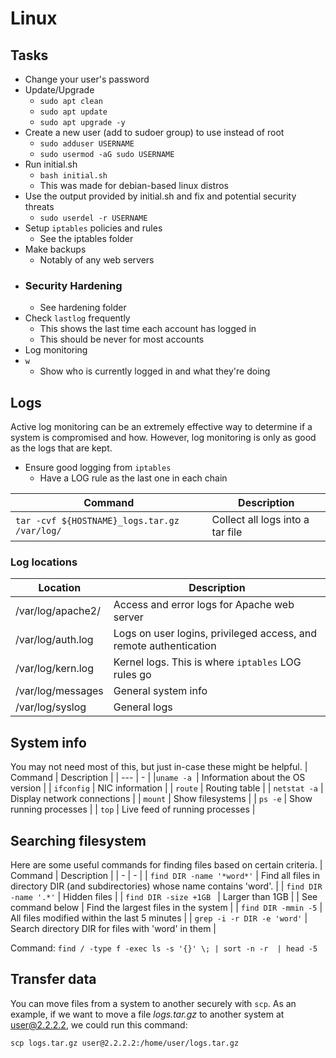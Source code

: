 # Linux

## Tasks
- Change your user's password 
- Update/Upgrade
  - `sudo apt clean`
  - `sudo apt update`
  - `sudo apt upgrade -y`
- Create a new user (add to sudoer group) to use instead of root
  - `sudo adduser USERNAME`
  - `sudo usermod -aG sudo USERNAME` 
- Run initial.sh 
  - `bash initial.sh`
  - This was made for debian-based linux distros
- Use the output provided by initial.sh and fix and potential security threats 
  - `sudo userdel -r USERNAME`
- Setup `iptables` policies and rules 
  - See the iptables folder
- Make backups
  - Notably of any web servers 
- ### **Security Hardening**
  - See hardening folder
- Check `lastlog` frequently
  - This shows the last time each account has logged in
  - This should be never for most accounts 
- Log monitoring 
- `w`
  - Show who is currently logged in and what they're doing

## Logs 
Active log monitoring can be an extremely effective way to determine if a system is compromised and how. However, log monitoring is only as good as the logs that are kept. 
- Ensure good logging from `iptables` 
  - Have a LOG rule as the last one in each chain

| Command | Description | 
| --------| --------| 
| `tar -cvf ${HOSTNAME}_logs.tar.gz /var/log/` | Collect all logs into a tar file |

### Log locations 
| Location | Description |
| ---- | ----| 
| /var/log/apache2/ | Access and error logs for Apache web server | 
| /var/log/auth.log | Logs on user logins, privileged access, and remote authentication | 
| /var/log/kern.log | Kernel logs. This is where `iptables` LOG rules go | 
| /var/log/messages | General system info | 
| /var/log/syslog | General logs | 

## System info
You may not need most of this, but just in-case these might be helpful. 
| Command | Description |
| --- | - |
|`uname -a `| Information about the OS version | 
| `ifconfig` | NIC information | 
| `route` | Routing table | 
| `netstat -a` | Display network connections | 
| `mount` | Show filesystems | 
| `ps -e` | Show running processes | 
| `top` | Live feed of running processes | 

## Searching filesystem 
Here are some useful commands for finding files based on certain criteria. 
| Command | Description | 
| - | - | 
| `find DIR -name '*word*'` | Find all files in directory DIR (and subdirectories) whose name contains 'word'. | 
| `find DIR -name '.*'` | Hidden files | 
| `find DIR -size +1GB ` | Larger than 1GB | 
| See command below | Find the largest files in the system | 
| `find DIR -mmin -5` | All files modified within the last 5 minutes | 
| `grep -i -r DIR -e 'word'` | Search directory DIR for files with 'word' in them |  

Command: 
`find / -type f -exec ls -s '{}' \; | sort -n -r 
| head -5`

## Transfer data 
You can move files from a system to another securely with `scp`. As an example, if we want to move a file *logs.tar.gz* to another system at user@2.2.2.2, we could run this command: 

`scp logs.tar.gz user@2.2.2.2:/home/user/logs.tar.gz` 